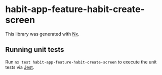 # habit-app-feature-habit-create-screen

This library was generated with [Nx](https://nx.dev).

## Running unit tests

Run `nx test habit-app-feature-habit-create-screen` to execute the unit tests via [Jest](https://jestjs.io).

